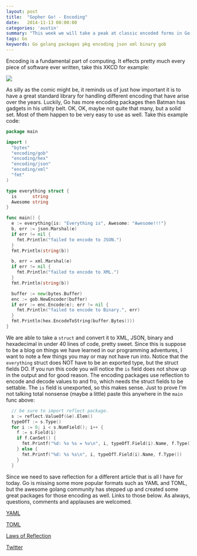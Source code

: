 ```yaml
---
layout: post
title:  "Gopher Go! - Encoding"
date:   2014-11-13 08:00:00
categories: 'austin'
summary: "This week we will take a peak at classic encoded forms in Go."
tags: Go
keywords: Go golang packages pkg encoding json xml binary gob
---
```


Encoding is a fundamental part of computing. It effects pretty much every piece of software ever written, take this XKCD for example:

![](http://imgs.xkcd.com/comics/encoding.png)

As silly as the comic might be, it reminds us of just how important it is to have a great standard library for handling different encoding that have arise over the years. Luckily, Go has more encoding packages then Batman has gadgets in his utility belt. OK, OK, maybe not quite that many, but a solid set. Most of them happen to be very easy to use as well. Take this example code:

```go
package main

import (
  "bytes"
  "encoding/gob"
  "encoding/hex"
  "encoding/json"
  "encoding/xml"
  "fmt"
)

type everything struct {
  is      string
  Awesome string
}

func main() {
  e := everything{is: "Everything is", Awesome: "Awesome!!!"}
  b, err := json.Marshal(e)
  if err != nil {
    fmt.Println("failed to encode to JSON.")
  }
  fmt.Println(string(b))

  b, err = xml.Marshal(e)
  if err != nil {
    fmt.Println("failed to encode to XML.")
  }
  fmt.Println(string(b))

  buffer := new(bytes.Buffer)
  enc := gob.NewEncoder(buffer)
  if err := enc.Encode(e); err != nil {
    fmt.Println("failed to encode to Binary.", err)
  }
  fmt.Println(hex.EncodeToString(buffer.Bytes()))
}
```

We are able to take a `struct` and convert it to XML, JSON, binary and hexadecimal in under 40 lines of code, pretty sweet. Since this is suppose to be a blog on things we have learned in our programming adventures, I want to note a few things you may or may not have run into. Notice that the `everything` struct does NOT have to be an exported type, but the struct fields DO. If you run this code you will notice the `is` field does not show up in the output and for good reason. The encoding packages use reflection to encode and decode values to and fro, which needs the struct fields to be settable. The `is` field is unexported, so this makes sense. Just to prove I'm not talking total nonsense (maybe a little) paste this anywhere in the `main` func above:

```go
  // be sure to import reflect package.
  s := reflect.ValueOf(&e).Elem()
  typeOfT := s.Type()
  for i := 0; i < s.NumField(); i++ {
    f := s.Field(i)
    if f.CanSet() {
      fmt.Printf("%d: %s %s = %v\n", i, typeOfT.Field(i).Name, f.Type(), f.Interface())
    } else {
      fmt.Printf("%d: %s %s\n", i, typeOfT.Field(i).Name, f.Type())
    }
  }
```

 Since we need to save reflection for a different article that is all I have for today. Go is missing some more popular formats such as YAML and TOML, but the awesome golang community has stepped up and created some great packages for those encoding as well. Links to those below. As always, questions, comments and applauses are welcomed.

[YAML](https://github.com/go-yaml/yaml)

[TOML](https://github.com/BurntSushi/toml)

[Laws of Reflection](http://blog.golang.org/laws-of-reflection)

[Twitter](https://twitter.com/acmacalister)